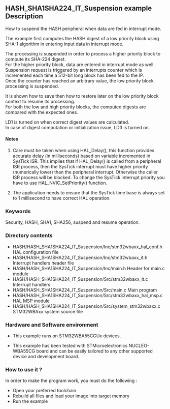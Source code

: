 ## <b>HASH_SHA1SHA224_IT_Suspension example  Description</b>

How to suspend the HASH peripheral when data are fed in interrupt mode.

The example first computes the HASH digest of a low priority block using SHA-1 algorithm in entering input data in interrupt mode.  

The processing is suspended in order to process a higher priority block to compute its SHA-224 digest.  
For the higher priority block, data are entered in interrupt mode as well.  
Suspension request is triggered by an interrupts counter which is incremented each time a 512-bit long block has been fed to the IP.  
Once the counter has reached an arbitrary value, the low priority block processing is suspended.  

It is shown how to save then how to restore later on the low priority block context to resume its processing.  
For both the low and high priority blocks, the computed digests are compared with the expected ones.  

LD1 is turned on when correct digest values are calculated.  
In case of digest computation or initialization issue, LD3 is turned on.  


#### <b>Notes</b>
1. Care must be taken when using HAL_Delay(), this function provides accurate delay (in milliseconds)
      based on variable incremented in SysTick ISR. This implies that if HAL_Delay() is called from
      a peripheral ISR process, then the SysTick interrupt must have higher priority (numerically lower)
      than the peripheral interrupt. Otherwise the caller ISR process will be blocked.
      To change the SysTick interrupt priority you have to use HAL_NVIC_SetPriority() function.

2. The application needs to ensure that the SysTick time base is always set to 1 millisecond
      to have correct HAL operation.  

### <b>Keywords</b>  

Security, HASH, SHA1, SHA256, suspend and resume operation.

### <b>Directory contents</b>

  - HASH/HASH_SHA1SHA224_IT_Suspension/Inc/stm32wbaxx_hal_conf.h    HAL configuration file
  - HASH/HASH_SHA1SHA224_IT_Suspension/Inc/stm32wbaxx_it.h          Interrupt handlers header file
  - HASH/HASH_SHA1SHA224_IT_Suspension/Inc/main.h                  Header for main.c module  
  - HASH/HASH_SHA1SHA224_IT_Suspension/Src/stm32wbaxx_it.c          Interrupt handlers
  - HASH/HASH_SHA1SHA224_IT_Suspension/Src/main.c                  Main program
  - HASH/HASH_SHA1SHA224_IT_Suspension/Src/stm32wbaxx_hal_msp.c     HAL MSP module
  - HASH/HASH_SHA1SHA224_IT_Suspension/Src/system_stm32wbaxx.c      STM32WBAxx system source file


### <b>Hardware and Software environment</b>

  - This example runs on STM32WBA55CGUx devices.

  - This example has been tested with STMicroelectronics NUCLEO-WBA55CG
    board and can be easily tailored to any other supported device
    and development board.
     

### <b>How to use it ?</b>   

In order to make the program work, you must do the following :  
 - Open your preferred toolchain   
 - Rebuild all files and load your image into target memory  
 - Run the example  
 
